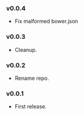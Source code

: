 ### v0.0.4
- Fix malformed bower.json

### v0.0.3
- Cleanup.

### v0.0.2
- Rename repo.

### v0.0.1
- First release.
